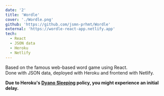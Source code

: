 ```yaml
---
date: '2'
title: 'Wordle'
cover: './Wordle.png'
github: 'https://github.com/jsmn-prhmt/Wordle'
external: 'https://wordle-react-app.netlify.app'
tech:
  - React
  - JSON data 
  - Heroku
  - Netlify
---
```


Based on the famous web-based word game using React.   
Done with JSON data, deployed with Heroku and frontend with Netlify.

__Due to Heroku's [Dyano Sleeping](https://devcenter.heroku.com/articles/free-dyno-hours#dyno-sleeping) policy, you might experience an initial delay.__